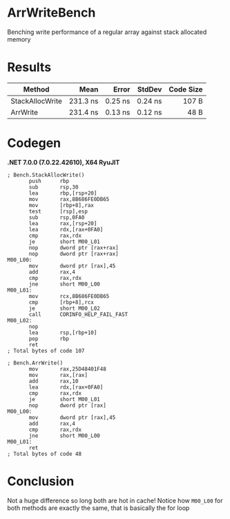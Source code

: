 # ArrWriteBench
Benching write performance of a regular array against stack allocated memory

# Results
|          Method |     Mean |   Error |  StdDev | Code Size |
|---------------- |---------:|--------:|--------:|----------:|
| StackAllocWrite | 231.3 ns | 0.25 ns | 0.24 ns |     107 B |
|        ArrWrite | 231.4 ns | 0.13 ns | 0.12 ns |      48 B |

# Codegen
**.NET 7.0.0 (7.0.22.42610), X64 RyuJIT**

```assembly
; Bench.StackAllocWrite()
       push      rbp
       sub       rsp,30
       lea       rbp,[rsp+20]
       mov       rax,8B686FE0DB65
       mov       [rbp+8],rax
       test      [rsp],esp
       sub       rsp,0FA0
       lea       rax,[rsp+20]
       lea       rdx,[rax+0FA0]
       cmp       rax,rdx
       je        short M00_L01
       nop       dword ptr [rax+rax]
       nop       dword ptr [rax+rax]
M00_L00:
       mov       dword ptr [rax],45
       add       rax,4
       cmp       rax,rdx
       jne       short M00_L00
M00_L01:
       mov       rcx,8B686FE0DB65
       cmp       [rbp+8],rcx
       je        short M00_L02
       call      CORINFO_HELP_FAIL_FAST
M00_L02:
       nop
       lea       rsp,[rbp+10]
       pop       rbp
       ret
; Total bytes of code 107
```

```assembly
; Bench.ArrWrite()
       mov       rax,25D48401F48
       mov       rax,[rax]
       add       rax,10
       lea       rdx,[rax+0FA0]
       cmp       rax,rdx
       je        short M00_L01
       nop       dword ptr [rax]
M00_L00:
       mov       dword ptr [rax],45
       add       rax,4
       cmp       rax,rdx
       jne       short M00_L00
M00_L01:
       ret
; Total bytes of code 48
```


# Conclusion
Not a huge difference so long both are hot in cache! Notice how `M00_L00` for both methods are exactly the same, that is basically the for loop
